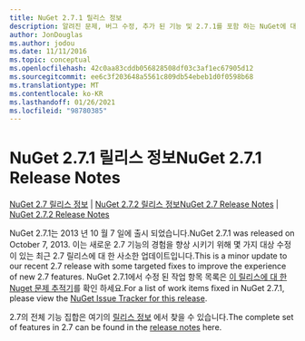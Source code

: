 ```yaml
---
title: NuGet 2.7.1 릴리스 정보
description: 알려진 문제, 버그 수정, 추가 된 기능 및 2.7.1를 포함 하는 NuGet에 대 한 릴리스 정보입니다.
author: JonDouglas
ms.author: jodou
ms.date: 11/11/2016
ms.topic: conceptual
ms.openlocfilehash: 42c0aa83cddb056828508df03c3af1ec67905d12
ms.sourcegitcommit: ee6c3f203648a5561c809db54ebeb1d0f0598b68
ms.translationtype: MT
ms.contentlocale: ko-KR
ms.lasthandoff: 01/26/2021
ms.locfileid: "98780385"
---
```

# <a name="nuget-271-release-notes"></a><span data-ttu-id="0e492-103">NuGet 2.7.1 릴리스 정보</span><span class="sxs-lookup"><span data-stu-id="0e492-103">NuGet 2.7.1 Release Notes</span></span>

<span data-ttu-id="0e492-104">[NuGet 2.7 릴리스 정보](../release-notes/nuget-2.7.md)  |  [NuGet 2.7.2 릴리스 정보](../release-notes/nuget-2.7.2.md)</span><span class="sxs-lookup"><span data-stu-id="0e492-104">[NuGet 2.7 Release Notes](../release-notes/nuget-2.7.md) | [NuGet 2.7.2 Release Notes](../release-notes/nuget-2.7.2.md)</span></span>

<span data-ttu-id="0e492-105">NuGet 2.7.1는 2013 년 10 월 7 일에 출시 되었습니다.</span><span class="sxs-lookup"><span data-stu-id="0e492-105">NuGet 2.7.1 was released on October 7, 2013.</span></span>  <span data-ttu-id="0e492-106">이는 새로운 2.7 기능의 경험을 향상 시키기 위해 몇 가지 대상 수정이 있는 최근 2.7 릴리스에 대 한 사소한 업데이트입니다.</span><span class="sxs-lookup"><span data-stu-id="0e492-106">This is a minor update to our recent 2.7 release with some targeted fixes to improve the experience of new 2.7 features.</span></span> <span data-ttu-id="0e492-107">NuGet 2.7.1에서 수정 된 작업 항목 목록은 [이 릴리스에 대 한 Nuget 문제 추적기](http://nuget.codeplex.com/workitem/list/advanced?keyword=&status=Closed&type=All&priority=All&release=NuGet%202.7.1&assignedTo=All&component=All&sortField=LastUpdatedDate&sortDirection=Descending&page=0)를 확인 하세요.</span><span class="sxs-lookup"><span data-stu-id="0e492-107">For a list of work items fixed in NuGet 2.7.1, please view the [NuGet Issue Tracker for this release](http://nuget.codeplex.com/workitem/list/advanced?keyword=&status=Closed&type=All&priority=All&release=NuGet%202.7.1&assignedTo=All&component=All&sortField=LastUpdatedDate&sortDirection=Descending&page=0).</span></span>

<span data-ttu-id="0e492-108">2.7의 전체 기능 집합은 여기의 [릴리스 정보](../release-notes/nuget-2.7.md) 에서 찾을 수 있습니다.</span><span class="sxs-lookup"><span data-stu-id="0e492-108">The complete set of features in 2.7 can be found in the [release notes](../release-notes/nuget-2.7.md) here.</span></span>
